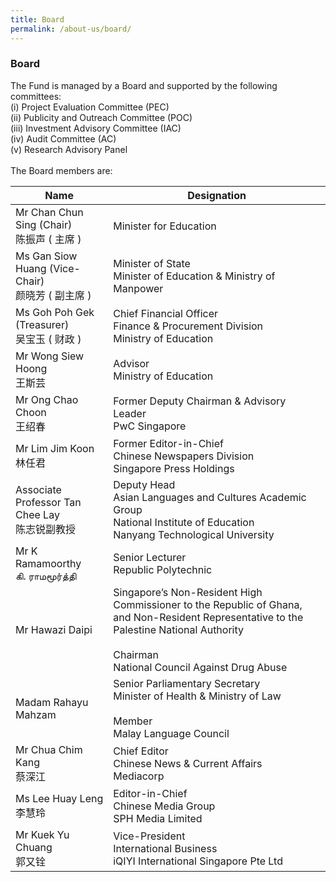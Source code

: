 ```yaml
---
title: Board
permalink: /about-us/board/
---
```

###   Board

<div><p>
The Fund is managed by a Board and supported by the following committees:<br> 
(i) Project Evaluation Committee (PEC)<br>
(ii) Publicity and Outreach Committee (POC)<br>
(iii) Investment Advisory Committee (IAC) <br>
(iv) Audit Committee (AC)<br>
(v) Research Advisory Panel<br>
  <br>
The Board members are:</p></div>
	
| Name | Designation |
| -------- | -------- | 
| Mr Chan Chun Sing (Chair)<br>陈振声 ( 主席 )     | Minister for Education | 
| Ms Gan Siow Huang (Vice-Chair)<br>颜晓芳 ( 副主席 )| Minister of State<br> Minister of Education &amp; Ministry of Manpower |
| Ms Goh Poh Gek (Treasurer)<br>吴宝玉 ( 财政 ) | Chief Financial Officer<br>Finance &amp; Procurement Division<br> Ministry of Education | 
| Mr Wong Siew Hoong<br>王斯芸 | Advisor<br>Ministry of Education |
| Mr Ong Chao Choon<br>王绍春 | Former Deputy Chairman &amp; Advisory Leader<br>PwC Singapore |
| Mr Lim Jim Koon<br>林任君 | Former Editor-in-Chief<br>Chinese Newspapers Division<br>Singapore Press Holdings | 
| Associate Professor Tan Chee Lay<br>陈志锐副教授 | Deputy Head<br>Asian Languages and Cultures Academic Group<br>National Institute of Education<br>Nanyang Technological University |
| Mr K Ramamoorthy<br>கி. ராமமூர்த்தி | Senior Lecturer<br>Republic Polytechnic |
| Mr Hawazi Daipi | Singapore’s Non-Resident High Commissioner to the Republic of Ghana, and Non-Resident Representative to the Palestine National Authority <br><br>Chairman<br> National Council Against Drug Abuse |
| Madam Rahayu Mahzam | Senior Parliamentary Secretary<br>Minister of Health &amp; Ministry of Law<br><br>Member<br>Malay Language Council |
| Mr Chua Chim Kang <br>蔡深江 | Chief Editor<br>Chinese News &amp; Current Affairs<br>Mediacorp |
| Ms Lee Huay Leng<br>李慧玲 | Editor-in-Chief<br>Chinese Media Group<br>SPH Media Limited |
| Mr Kuek Yu Chuang<br>郭又铨 | Vice-President<br>International Business<br>iQIYI International Singapore Pte Ltd | 
